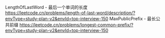 LengthOfLastWord - 最后一个单词的长度
https://leetcode.cn/problems/length-of-last-word/description/?envType=study-plan-v2&envId=top-interview-150
MaxPublicPrefix - 最长公共前缀
https://leetcode.cn/problems/longest-common-prefix/?envType=study-plan-v2&envId=top-interview-150